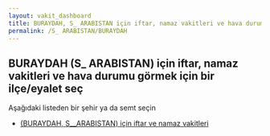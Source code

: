 ```yaml
---
layout: vakit_dashboard
title: BURAYDAH, S_ ARABISTAN için iftar, namaz vakitleri ve hava durumu - ilçe/eyalet seç
permalink: /S_ ARABISTAN/BURAYDAH
---
```


## BURAYDAH (S_ ARABISTAN) için iftar, namaz vakitleri ve hava durumu  görmek için bir ilçe/eyalet seç

Aşağıdaki listeden bir şehir ya da semt seçin

* [ (BURAYDAH, S__ARABISTAN) için iftar ve namaz vakitleri](/S__ARABISTAN/BURAYDAH/)

<script type="text/javascript">
  var GLOBAL_COUNTRY = 'S_ ARABISTAN';
  var GLOBAL_CITY = 'BURAYDAH';
  var GLOBAL_STATE = 'BURAYDAH';
</script>
